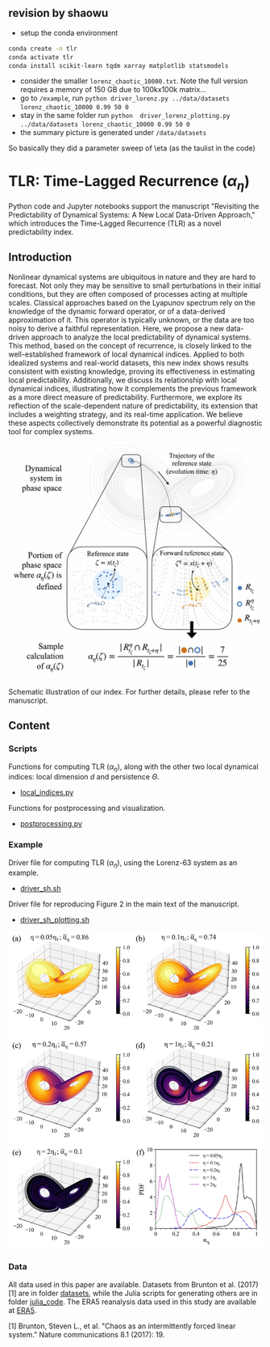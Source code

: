 ## revision by shaowu 

- setup the conda environment
```bash
conda create -n tlr
conda activate tlr 
conda install scikit-learn tqdm xarray matplotlib statsmodels
```
- consider the smaller `lorenz_chaotic_10000.txt`. Note the full version requires a memory of 150 GB due to 100kx100k matrix...
- go to `/example`, run `python driver_lorenz.py ../data/datasets lorenz_chaotic_10000 0.99 50 0`
- stay in the same folder run `python  driver_lorenz_plotting.py ../data/datasets lorenz_chaotic_10000 0.99 50 0`
- the summary picture is generated under `/data/datasets`

So basically they did a parameter sweep of \eta (as the taulist in the code)

# TLR: Time-Lagged Recurrence ($\alpha_\eta$)

Python code and Jupyter notebooks support the manuscript "Revisiting the Predictability of Dynamical Systems: A New Local Data-Driven Approach," which introduces the Time-Lagged Recurrence (TLR) as a novel predictability index.

## Introduction

Nonlinear dynamical systems are ubiquitous in nature and they are hard to forecast. Not only they may be sensitive to small perturbations in their initial conditions, but they are often composed of processes acting at multiple scales. Classical approaches based on the Lyapunov spectrum rely on the knowledge of the dynamic forward operator, or of a data-derived approximation of it. This operator is typically unknown, or the data are too noisy to derive a faithful representation. Here, we propose a new data-driven approach to analyze the local predictability of dynamical systems. This method, based on the concept of recurrence, is closely linked to the well-established framework of local dynamical indices. Applied to both idealized systems and real-world datasets, this new index shows results consistent with existing knowledge, proving its effectiveness in estimating local predictability. Additionally, we discuss its relationship with local dynamical indices, illustrating how it complements the previous framework as a more direct measure of predictability. Furthermore, we explore its reflection of the scale-dependent nature of predictability, its extension that includes a weighting strategy, and its real-time application. We believe these aspects collectively demonstrate its potential as a powerful diagnostic tool for complex systems.

<img src="https://raw.githubusercontent.com/ChenyuDongNUS/TLR/main/figures/fig1_scheme.jpg" width="700">

Schematic illustration of our index. For further details, please refer to the manuscript.

## Content

### Scripts

Functions for computing TLR ($\alpha_\eta$), along with the other two local dynamical indices: local dimension $d$ and persistence $\Theta$.
* [local_indices.py](scripts/local_indices.py)

Functions for postprocessing and visualization.
* [postprocessing.py](scripts/postprocessing.py)

### Example

Driver file for computing TLR ($\alpha_\eta$), using the Lorenz-63 system as an example.
* [driver_sh.sh](example/driver_sh.sh)

Driver file for reproducing Figure 2 in the main text of the manuscript.
* [driver_sh_plotting.sh](example/driver_sh_plotting.sh)

<img src="https://raw.githubusercontent.com/ChenyuDongNUS/TLR/main/figures/fig2_attractor_pdf.jpg" width="700">

### Data

All data used in this paper are available. Datasets from Brunton et al. (2017) [1] are in folder [datasets](data/datasets), while the Julia scripts for generating others are in folder [julia_code](data/julia_code). The ERA5 reanalysis data used in this study are available at [ERA5](https://cds.climate.copernicus.eu/#!/search?text=ERA5&type=dataset).


[1] Brunton, Steven L., et al. "Chaos as an intermittently forced linear system." Nature communications 8.1 (2017): 19.

